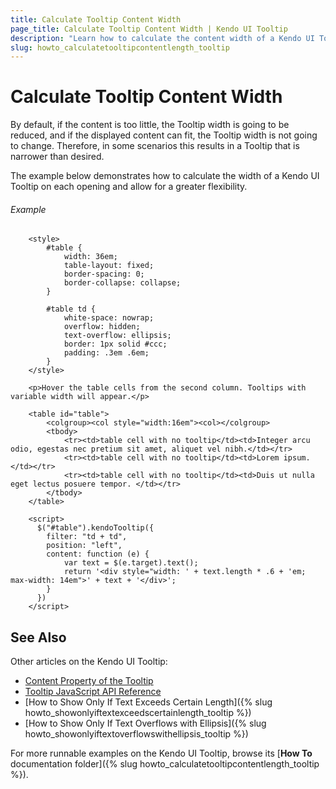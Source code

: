 ```yaml
---
title: Calculate Tooltip Content Width
page_title: Calculate Tooltip Content Width | Kendo UI Tooltip
description: "Learn how to calculate the content width of a Kendo UI Tooltip."
slug: howto_calculatetooltipcontentlength_tooltip
---
```


# Calculate Tooltip Content Width

By default, if the content is too little, the Tooltip width is going to be reduced, and if the displayed content can fit, the Tooltip width is not going to change. Therefore, in some scenarios this results in a Tooltip that is narrower than desired.

The example below demonstrates how to calculate the width of a Kendo UI Tooltip on each opening and allow for a greater flexibility.

###### Example

```dojo
    <style>
        #table {
            width: 36em;
            table-layout: fixed;
            border-spacing: 0;
            border-collapse: collapse;
        }

        #table td {
            white-space: nowrap;
            overflow: hidden;
            text-overflow: ellipsis;
            border: 1px solid #ccc;
            padding: .3em .6em;
        }
    </style>

    <p>Hover the table cells from the second column. Tooltips with variable width will appear.</p>

    <table id="table">
        <colgroup><col style="width:16em"><col></colgroup>
        <tbody>
            <tr><td>table cell with no tooltip</td><td>Integer arcu odio, egestas nec pretium sit amet, aliquet vel nibh.</td></tr>
            <tr><td>table cell with no tooltip</td><td>Lorem ipsum.</td></tr>
            <tr><td>table cell with no tooltip</td><td>Duis ut nulla eget lectus posuere tempor. </td></tr>
        </tbody>
    </table>

    <script>
      $("#table").kendoTooltip({
        filter: "td + td",
        position: "left",
        content: function (e) {
            var text = $(e.target).text();
            return '<div style="width: ' + text.length * .6 + 'em; max-width: 14em">' + text + '</div>';
        }
      })
    </script>
```

## See Also

Other articles on the Kendo UI Tooltip:

* [Content Property of the Tooltip](/api/javascript/ui/tooltip/configuration/content)
* [Tooltip JavaScript API Reference](/api/javascript/ui/tooltip)
* [How to Show Only If Text Exceeds Certain Length]({% slug howto_showonlyiftextexceedscertainlength_tooltip %})
* [How to Show Only If Text Overflows with Ellipsis]({% slug howto_showonlyiftextoverflowswithellipsis_tooltip %})

For more runnable examples on the Kendo UI Tooltip, browse its [**How To** documentation folder]({% slug howto_calculatetooltipcontentlength_tooltip %}).
